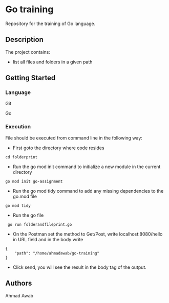 # Go training 
Repository for the training of Go language.

## Description

The project contains:
- list all files and folders in a given path

## Getting Started

### Language

Git

Go

### Execution

File should be executed from command line in the following way:
- First goto the directory where code resides
```
cd folderprint
```

- Run the go mod init command to initialize a new module in the current directory
```
go mod init go-assignment
```

- Run the go mod tidy command to add any missing dependencies to the go.mod file
```
go mod tidy
```

- Run the go file
```
 go run folderandfileprint.go
```

- On the Postman set the method to Get/Post, write localhost:8080/hello in URL field and in the body write
```
{
    "path": "/home/ahmadawab/go-training"
}
```
- Click send, you will see the result in the body tag of the output.



## Authors

Ahmad Awab


